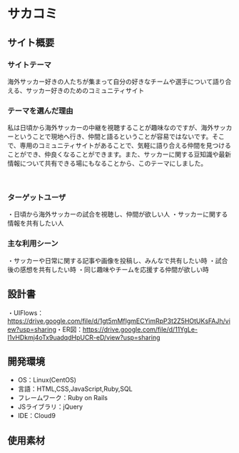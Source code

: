 # サカコミ
## サイト概要
### サイトテーマ
海外サッカー好きの人たちが集まって自分の好きなチームや選手について語り合える、サッカー好きのためのコミュニティサイト
​
### テーマを選んだ理由
私は日頃から海外サッカーの中継を視聴することが趣味なのですが、海外サッカーということで現地へ行き、仲間と語るということが容易ではないです。そこで、専用のコミュニティサイトがあることで、気軽に語り合える仲間を見つけることができ、仲良くなることができます。また、サッカーに関する豆知識や最新情報について共有できる場にもなることから、このテーマにしました。

​
### ターゲットユーザ
​・日頃から海外サッカーの試合を視聴し、仲間が欲しい人
・サッカーに関する情報を共有したい人
### 主な利用シーン
​・サッカーや日常に関する記事や画像を投稿し、みんなで共有したい時
・試合後の感想を共有したい時
・同じ趣味やチームを応援する仲間が欲しい時
## 設計書
・UIFlows：https://drive.google.com/file/d/1gt5mMfIgmECYimRpP3t2Z5HOtUKsFAJh/view?usp=sharing
​・ER図：https://drive.google.com/file/d/11YgLe-I1vHDkmj4oTx9uadqdHpUCR-eD/view?usp=sharing

## 開発環境
- OS：Linux(CentOS)
- 言語：HTML,CSS,JavaScript,Ruby,SQL
- フレームワーク：Ruby on Rails
- JSライブラリ：jQuery
- IDE：Cloud9
​
## 使用素材

